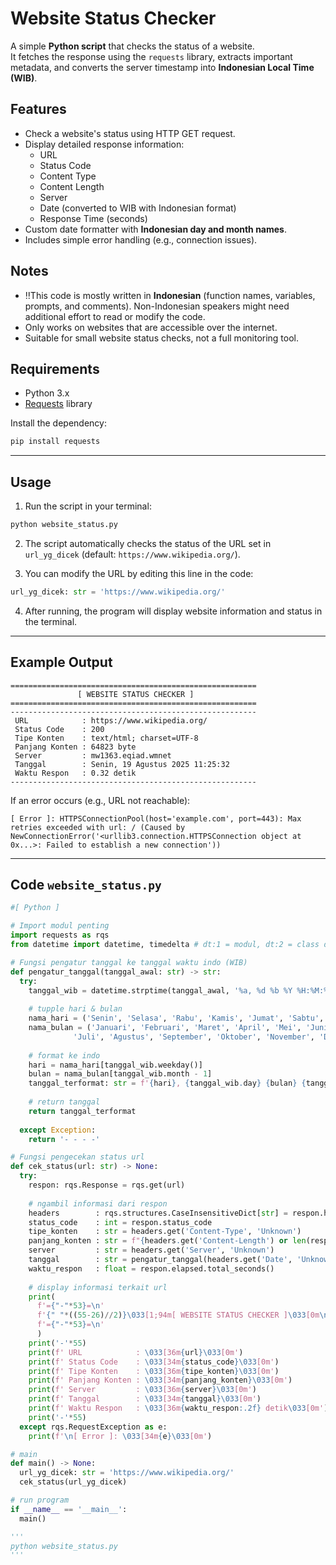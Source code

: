 # Website Status Checker

A simple **Python script** that checks the status of a website.  
It fetches the response using the `requests` library, extracts important metadata, and converts the server timestamp into **Indonesian Local Time (WIB)**.

## Features

- Check a website's status using HTTP GET request.  
- Display detailed response information:
  - URL  
  - Status Code  
  - Content Type  
  - Content Length  
  - Server  
  - Date (converted to WIB with Indonesian format)  
  - Response Time (seconds)  
- Custom date formatter with **Indonesian day and month names**.  
- Includes simple error handling (e.g., connection issues).  

## Notes

- ‼️This code is mostly written in **Indonesian** (function names, variables, prompts, and comments). Non-Indonesian speakers might need additional effort to read or modify the code.  
- Only works on websites that are accessible over the internet.  
- Suitable for small website status checks, not a full monitoring tool.  

## Requirements

- Python 3.x  
- [Requests](https://pypi.org/project/requests/) library  

Install the dependency:

```bash
pip install requests
```

---

## Usage
1. Run the script in your terminal:

```bash
python website_status.py
```

2. The script automatically checks the status of the URL set in `url_yg_dicek` (default: `https://www.wikipedia.org/`).

3. You can modify the URL by editing this line in the code:

```python
url_yg_dicek: str = 'https://www.wikipedia.org/'
```

4. After running, the program will display website information and status in the terminal.

---

## Example Output

```
=======================================================
               [ WEBSITE STATUS CHECKER ]
=======================================================
-------------------------------------------------------
 URL            : https://www.wikipedia.org/
 Status Code    : 200
 Tipe Konten    : text/html; charset=UTF-8
 Panjang Konten : 64823 byte
 Server         : mw1363.eqiad.wmnet
 Tanggal        : Senin, 19 Agustus 2025 11:25:32
 Waktu Respon   : 0.32 detik
-------------------------------------------------------
```

If an error occurs (e.g., URL not reachable):

```
[ Error ]: HTTPSConnectionPool(host='example.com', port=443): Max retries exceeded with url: / (Caused by NewConnectionError('<urllib3.connection.HTTPSConnection object at 0x...>: Failed to establish a new connection'))
```

---

## Code `website_status.py`

```python
#[ Python ]

# Import modul penting
import requests as rqs
from datetime import datetime, timedelta # dt:1 = modul, dt:2 = class dlm modul

# Fungsi pengatur tanggal ke tanggal waktu indo (WIB)
def pengatur_tanggal(tanggal_awal: str) -> str:
  try:
    tanggal_wib = datetime.strptime(tanggal_awal, '%a, %d %b %Y %H:%M:%S GMT') + timedelta(hours=7)
    
    # tupple hari & bulan 
    nama_hari = ('Senin', 'Selasa', 'Rabu', 'Kamis', 'Jumat', 'Sabtu', 'Minggu')
    nama_bulan = ('Januari', 'Februari', 'Maret', 'April', 'Mei', 'Juni',
              'Juli', 'Agustus', 'September', 'Oktober', 'November', 'Desember')
    
    # format ke indo
    hari = nama_hari[tanggal_wib.weekday()]
    bulan = nama_bulan[tanggal_wib.month - 1]
    tanggal_terformat: str = f'{hari}, {tanggal_wib.day} {bulan} {tanggal_wib.year} {tanggal_wib.strftime("%H:%M:%S")}'
    
    # return tanggal
    return tanggal_terformat
    
  except Exception:
    return '- - - -'

# Fungsi pengecekan status url
def cek_status(url: str) -> None:
  try:
    respon: rqs.Response = rqs.get(url)
    
    # ngambil informasi dari respon 
    headers        : rqs.structures.CaseInsensitiveDict[str] = respon.headers
    status_code    : int = respon.status_code
    tipe_konten    : str = headers.get('Content-Type', 'Unknown')
    panjang_konten : str = f"{headers.get('Content-Length') or len(respon.content)} byte"
    server         : str = headers.get('Server', 'Unknown')
    tanggal        : str = pengatur_tanggal(headers.get('Date', 'Unknown'))
    waktu_respon   : float = respon.elapsed.total_seconds()
    
    # display informasi terkait url
    print(
      f'={"-"*53}=\n'
      f'{" "*((55-26)//2)}\033[1;94m[ WEBSITE STATUS CHECKER ]\033[0m\n'
      f'={"-"*53}=\n'
      )
    print('-'*55)
    print(f' URL            : \033[36m{url}\033[0m')
    print(f' Status Code    : \033[34m{status_code}\033[0m')
    print(f' Tipe Konten    : \033[36m{tipe_konten}\033[0m')
    print(f' Panjang Konten : \033[34m{panjang_konten}\033[0m')
    print(f' Server         : \033[36m{server}\033[0m')
    print(f' Tanggal        : \033[34m{tanggal}\033[0m')
    print(f' Waktu Respon   : \033[36m{waktu_respon:.2f} detik\033[0m')
    print('-'*55)
  except rqs.RequestException as e:
    print(f'\n[ Error ]: \033[34m{e}\033[0m')

# main 
def main() -> None:
  url_yg_dicek: str = 'https://www.wikipedia.org/'
  cek_status(url_yg_dicek)

# run program
if __name__ == '__main__':
  main()

'''
python website_status.py
'''
```

